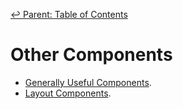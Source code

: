 ﻿[↩  Parent: Table of Contents](../README.md)

# Other Components

- [Generally Useful Components](general.md).
- [Layout Components](layout.md).
